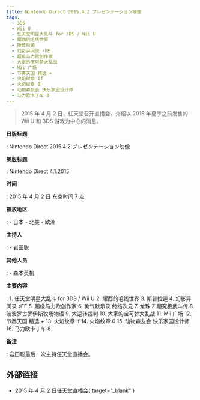 ```yaml
---
title: Nintendo Direct 2015.4.2 プレゼンテーション映像
tags:
  - 3DS
  - Wii U
  - 任天堂明星大乱斗 for 3DS / Wii U
  - 耀西的毛线世界
  - 斯普拉遁
  - 幻影异闻录 ♯FE
  - 超级马力欧创作家
  - 大家的宝可梦大乱战
  - Mii 广场
  - 节奏天国 精选 +
  - 火焰纹章 if
  - 火焰纹章 0
  - 动物森友会 快乐家园设计师
  - 马力欧卡丁车 8
---
```


> 2015 年 4 月 2 日，任天堂召开直播会，介绍以 2015 年夏季之前发售的 Wii U 和 3DS 游戏为中心的消息。

**日版标题**

:   Nintendo Direct 2015.4.2 プレゼンテーション映像

**美版标题**

:   Nintendo Direct 4.1.2015

**时间**

:   2015 年 4 月 2 日 东京时间 7 点

**播放地区**

:   - 日本
	- 北美
	- 欧洲

**主持人**

:   - 岩田聪

**其他人员**

:   - 森本英机

**主要内容**

:   1. 任天堂明星大乱斗 for 3DS / Wii U
	2. 耀西的毛线世界
	3. 斯普拉遁
	4. 幻影异闻录 ♯FE
	5. 超级马力欧创作家
	6. 勇气默示录 终结次元
	7. 龙珠 Z 超究极武斗传
	8. 波波罗古罗伊斯牧场物语
	9. 大逆转裁判
	10. 大家的宝可梦大乱战
	11. Mii 广场
	12. 节奏天国 精选 +
	13. 火焰纹章 if
	14. 火焰纹章 0
	15. 动物森友会 快乐家园设计师
	16. 马力欧卡丁车 8

**备注**

:   岩田聪最后一次主持任天堂直播会。

## 外部链接

- [2015 年 4 月 2 日任天堂直播会](https://www.bilibili.com/video/BV1aJ411h7Fh/){ target="_blank" }
